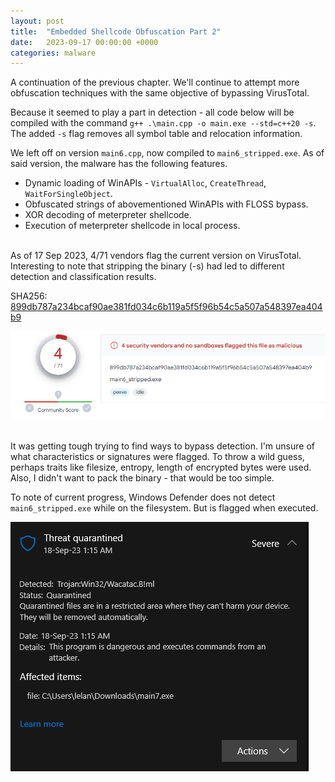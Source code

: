 ```yaml
---
layout: post
title:  "Embedded Shellcode Obfuscation Part 2"
date:   2023-09-17 00:00:00 +0000
categories: malware
---
```


A continuation of the previous chapter. We'll continue to attempt more obfuscation techniques with the same objective of bypassing VirusTotal. 

Because it seemed to play a part in detection - all code below will be compiled with the command `g++ .\main.cpp -o main.exe --std=c++20 -s`. The added `-s` flag removes all symbol table and relocation information.

We left off on version `main6.cpp`, now compiled to `main6_stripped.exe`. As of said version, the malware has the following features.
+ Dynamic loading of WinAPIs - `VirtualAlloc`, `CreateThread`, `WaitForSingleObject`.
+ Obfuscated strings of abovementioned WinAPIs with FLOSS bypass.
+ XOR decoding of meterpreter shellcode.
+ Execution of meterpreter shellcode in local process.

<br>
As of 17 Sep 2023, 4/71 vendors flag the current version on VirusTotal. Interesting to note that stripping the binary (-s) had led to different detection and classification results.

SHA256: [899db787a234bcaf90ae381fd034c6b119a5f5f96b54c5a507a548397ea404b9](https://www.virustotal.com/gui/file/899db787a234bcaf90ae381fd034c6b119a5f5f96b54c5a507a548397ea404b9)

![vt_stripped](/assets/post_assets/embedded-shellcode-obfuscation/vt_stripped.png)

<br>
It was getting tough trying to find ways to bypass detection. I'm unsure of what characteristics or signatures were flagged. To throw a wild guess, perhaps traits like filesize, entropy, length of encrypted bytes were used. Also, I didn't want to pack the binary - that would be too simple.

To note of current progress, Windows Defender does not detect `main6_stripped.exe` while on the filesystem. But is flagged when executed.

![windef](/assets/post_assets/embedded-shellcode-obfuscation/windef.png)